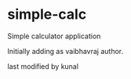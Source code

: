 # simple-calc
Simple calculator application

Initially adding as vaibhavraj author.

last modified by kunal
